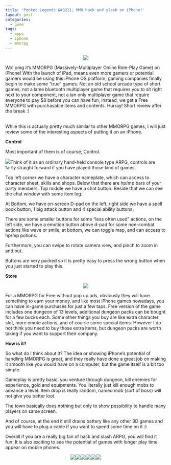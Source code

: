 ```yaml
---
title: 'Pocket Legends &#8211; MMO hack and slash on iPhone!'
layout: post
categories:
  - game
tags:
  - apps
  - iphone
  - mmorpg
---
```

<div class="separator" style="clear: both;text-align: center">
  <a href="http://i2.wp.com/ycfreeman.com/wp-content/uploads/2010/04/IMG_04221.PNG"><img border="0" src="http://i2.wp.com/ycfreeman.com/wp-content/uploads/2010/04/IMG_04223.PNG?w=660" data-recalc-dims="1" /></a>
</div>

Wo! omg it&#8217;s MMORPG (Massively-Multiplayer Online Role-Play Game) on iPhone! With the launch of iPad, means even more gamers or potential gamers would be using this iPhone OS platform, gaming companies finally begin to make some &#8220;true&#8221; games. Not an old school arcade type of short games, not a lame bluetooth multiplayer game that requires you to sit right next to your component, not a lan only multiplayer game that require everyone to pay $8 before you can have fun, instead, we get a Free MMORPG with purchasable items and contents. Hurray! Short review after the break <img src="http://i1.wp.com/ycfreeman.com/wp-includes/images/smilies/simple-smile.png?w=660" alt=":)" class="wp-smiley" style="height: 1em; max-height: 1em;" data-recalc-dims="1" />

<a name='more'></a>  
While this is actually pretty much similar to other MMORPG games, I will just review some of the interesting aspects of putting it on an iPhone.

**Control**

Most important of them is of course, Control.

[<img border="0" src="http://i2.wp.com/ycfreeman.com/wp-content/uploads/2010/04/IMG_04303.PNG?w=660" data-recalc-dims="1" />](http://i2.wp.com/ycfreeman.com/wp-content/uploads/2010/04/IMG_04301.PNG)Think of it as an ordinary hand-held console type ARPG, controls are fairly straight forward if you have played those kind of games.

Top left corner we have a character nameplate, which can access to character sheet, skills and shops. Below that there are hp/mp bars of your party members. Top middle we have a chat button. Beside that we can see the chat window with some item log.

At Bottom, we have on-screen D-pad on the left, right side we have a spell book button, 1 big attack button and 4 special ability buttons.

There are some smaller buttons for some &#8220;less often used&#8221; actions, on the left side, we have a emotion button above d-pad for some non-combat actions like wave or smile, at bottom, we can toggle map, and can access to hp/mp potions.

Furthermore, you can swipe to rotate camera view, and pinch to zoom in and out.

Buttons are very packed so it is pretty easy to press the wrong button when you just started to play this.

**Store**

<div class="separator" style="clear: both;text-align: center">
  <a href="http://i0.wp.com/ycfreeman.com/wp-content/uploads/2010/04/IMG_0434.PNG"><img border="0" src="http://i2.wp.com/ycfreeman.com/wp-content/uploads/2010/04/IMG_04341.PNG?w=660" data-recalc-dims="1" /></a>
</div>

For a MMORPG for Free without pop up ads, obviously they will have something to earn your money, and like most iPhone games nowadays, you can have in-game purchases for just a few taps. Free version of the game includes one dungeon of 13 levels, additional dungeon packs can be bought for a few bucks each. Some other things you buy are like extra character slot, more emote actions, and of course some special items. However I do not think you need to buy those extra items, but dungeon packs are worth taking if you want to support their company.

**How is it?**

So what do I think about it? The idea or showing iPhone&#8217;s potential of handling MMORPG is great, and they really have done a great job on making it smooth like you would have on a computer, but the game itself is a bit too simple.

Gameplay is pretty basic, you venture through dungeon, kill enemies for experience, gold and equipments. You literally just kill enough mobs to advance a level. Item drop is really random, named mob (sort of boss) will not give you better loot.

The town basically does nothing but only to show possibility to handle many players on same screen.

And of course, at the end it still drains battery like any other 3D games and you will have to plug a cable if you want to spend some time on it  <img src="http://i1.wp.com/ycfreeman.com/wp-includes/images/smilies/simple-smile.png?w=660" alt=":)" class="wp-smiley" style="height: 1em; max-height: 1em;" data-recalc-dims="1" />

Overall if you are a really big fan of hack and slash ARPG, you will find it fun. It is also exciting to see the potential of games with longer play time appear on mobile phones.

<div class="separator" style="clear: both;text-align: center">
  <a href="http://i2.wp.com/ycfreeman.com/wp-content/uploads/2010/04/IMG_0433.PNG"><img border="0" src="http://i2.wp.com/ycfreeman.com/wp-content/uploads/2010/04/IMG_04331.PNG?resize=200%2C133" data-recalc-dims="1" /></a><a href="http://i2.wp.com/ycfreeman.com/wp-content/uploads/2010/04/IMG_04374.PNG"><img border="0" src="http://i2.wp.com/ycfreeman.com/wp-content/uploads/2010/04/IMG_04375.PNG?resize=200%2C133" data-recalc-dims="1" /></a><a href="http://i0.wp.com/ycfreeman.com/wp-content/uploads/2010/04/IMG_04424.PNG"><img border="0" src="http://i1.wp.com/ycfreeman.com/wp-content/uploads/2010/04/IMG_04425.PNG?resize=200%2C133" data-recalc-dims="1" /></a><a href="http://i2.wp.com/ycfreeman.com/wp-content/uploads/2010/04/IMG_04394.PNG"><img border="0" src="http://i0.wp.com/ycfreeman.com/wp-content/uploads/2010/04/IMG_04395.PNG?resize=200%2C133" data-recalc-dims="1" /></a><a href="http://i1.wp.com/ycfreeman.com/wp-content/uploads/2010/04/IMG_04434.PNG"><img border="0" src="http://i0.wp.com/ycfreeman.com/wp-content/uploads/2010/04/IMG_04435.PNG?resize=200%2C133" data-recalc-dims="1" /></a><a href="http://i1.wp.com/ycfreeman.com/wp-content/uploads/2010/04/IMG_04284.PNG"><img border="0" src="http://i0.wp.com/ycfreeman.com/wp-content/uploads/2010/04/IMG_04285.PNG?resize=200%2C133" data-recalc-dims="1" /></a>
</div>

<!--google_ad_client = "pub-9325509044951275";/* 468x60, created 4/9/10 */google_ad_slot = "6358062181";google_ad_width = 468;google_ad_height = 60;//-->
